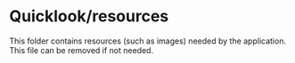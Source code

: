 # Quicklook/resources

This folder contains resources (such as images) needed by the application. This file can
be removed if not needed.
